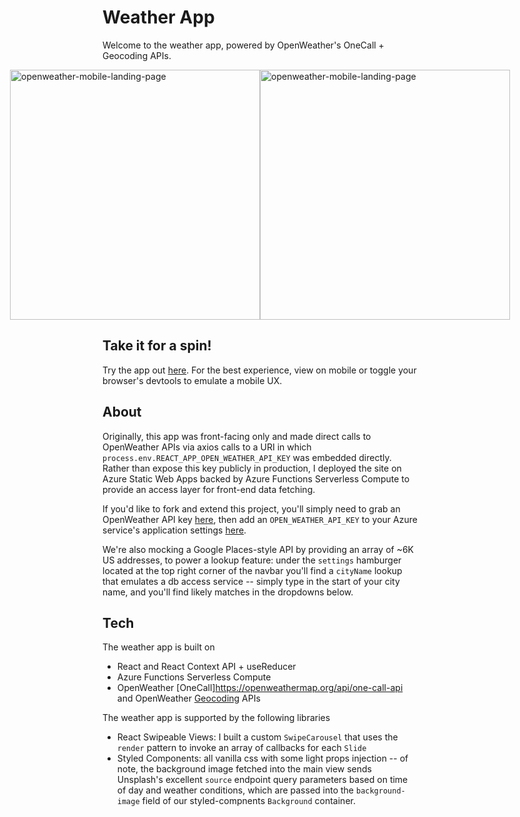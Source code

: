 # Weather App

Welcome to the weather app, powered by OpenWeather's OneCall + Geocoding APIs.

<div style='display: flex; align-items: center; justify-content: center;'>
  <img style='height: 400px; width: auto; align: center; object-fit: contain;' src='https://i.imgur.com/f4PDRbx.png' alt='openweather-mobile-landing-page' />
  <img style='height: 400px; width: auto; align: center; object-fit: contain;' src='https://i.imgur.com/H88Vabs.png' alt='openweather-mobile-landing-page' />
</div>

## Take it for a spin!

Try the app out [here](https://tinyurl.com/openweather-app). For the best experience, view on mobile or toggle your browser's devtools to emulate a mobile UX.

## About

Originally, this app was front-facing only and made direct calls to OpenWeather APIs via axios calls to a URI in which `process.env.REACT_APP_OPEN_WEATHER_API_KEY` was embedded directly. Rather than expose this key publicly in production, I deployed the site on Azure Static Web Apps backed by Azure Functions Serverless Compute to provide an access layer for front-end data fetching.

If you'd like to fork and extend this project, you'll simply need to grab an OpenWeather API key [here](https://openweathermap.org/appid), then add an `OPEN_WEATHER_API_KEY` to your Azure service's application settings [here](https://docs.microsoft.com/en-us/azure/static-web-apps/application-settings).

We're also mocking a Google Places-style API by providing an array of ~6K US addresses, to power a lookup feature: under the `settings` hamburger located at the top right corner of the navbar you'll find a `cityName` lookup that emulates a db access service -- simply type in the start of your city name, and you'll find likely matches in the dropdowns below.

## Tech

The weather app is built on

- React and React Context API + useReducer
- Azure Functions Serverless Compute
- OpenWeather [OneCall]https://openweathermap.org/api/one-call-api and OpenWeather [Geocoding](https://openweathermap.org/api/geocoding-api) APIs

The weather app is supported by the following libraries

- React Swipeable Views: I built a custom `SwipeCarousel` that uses the `render` pattern to invoke an array of callbacks for each `Slide`
- Styled Components: all vanilla css with some light props injection -- of note, the background image fetched into the main view sends Unsplash's excellent `source` endpoint query parameters based on time of day and weather conditions, which are passed into the `background-image` field of our styled-compnents `Background` container.
